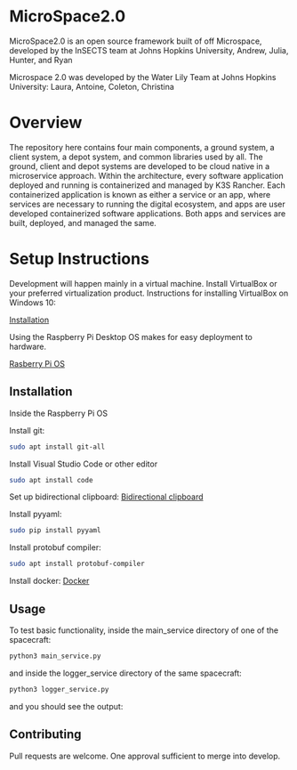 # MicroSpace2.0
MicroSpace2.0 is an open source framework built of off Microspace, developed by the InSECTS team at Johns Hopkins University, Andrew, Julia, Hunter, and Ryan

Microspace 2.0 was developed by the Water Lily Team at Johns Hopkins University: Laura, Antoine, Coleton, Christina 

# Overview

The repository here contains four main components, a ground system, a client system, a depot system, and common libraries used by all. The ground, client and depot systems are developed to be cloud native in a microservice approach. Within the architecture, every software application deployed and running is containerized and managed by K3S Rancher. Each containerized application is known as either a service or an app, where services are necessary to running the digital ecosystem, and apps are user developed containerized software applications. Both apps and services are built, deployed, and managed the same.


# Setup Instructions

Development will happen mainly in a virtual machine. Install VirtualBox or your preferred virtualization product.
Instructions for installing VirtualBox on Windows 10:

[Installation](https://www.youtube.com/watch?v=8mns5yqMfZk)

Using the Raspberry Pi Desktop OS makes for easy deployment to hardware.

[Rasberry Pi OS](https://roboticsbackend.com/install-raspbian-desktop-on-a-virtual-machine-virtualbox/)



## Installation

Inside the Raspberry Pi OS

Install git:
```bash
sudo apt install git-all
```

Install Visual Studio Code or other editor
```bash
sudo apt install code
```

Set up bidirectional clipboard:
[Bidirectional clipboard](https://www.techrepublic.com/article/how-to-enable-copy-and-paste-in-virtualbox/)


Install pyyaml:
```bash
sudo pip install pyyaml
```

Install protobuf compiler:
```bash
sudo apt install protobuf-compiler
```

Install docker:
[Docker](https://www.linuxtechi.com/install-docker-engine-on-debian/)


## Usage

To test basic functionality, inside the main_service directory of one of the spacecraft:
```bash
python3 main_service.py
```
and inside the logger_service directory of the same spacecraft:
```bash
python3 logger_service.py
```
and you should see the output:


## Contributing
Pull requests are welcome. One approval sufficient to merge into develop.